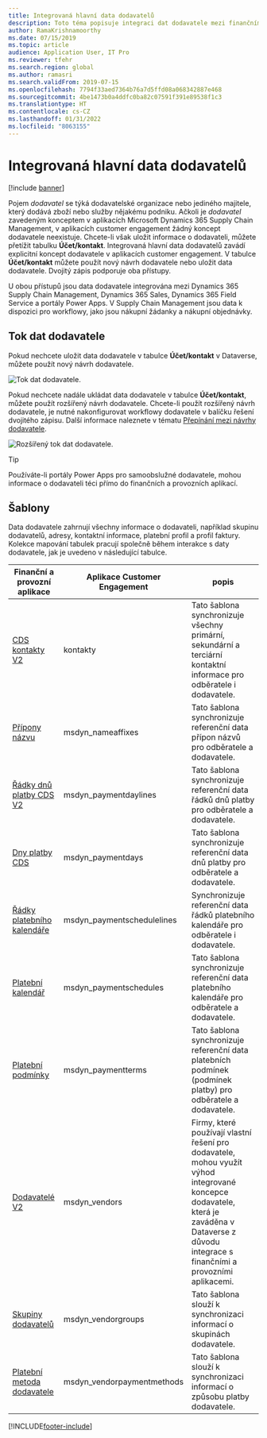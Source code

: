 ```yaml
---
title: Integrovaná hlavní data dodavatelů
description: Toto téma popisuje integraci dat dodavatele mezi finančními a provozními aplikacemi a Dataverse.
author: RamaKrishnamoorthy
ms.date: 07/15/2019
ms.topic: article
audience: Application User, IT Pro
ms.reviewer: tfehr
ms.search.region: global
ms.author: ramasri
ms.search.validFrom: 2019-07-15
ms.openlocfilehash: 7794f33aed7364b76a7d5ffd08a068342887e468
ms.sourcegitcommit: 4be1473b0a4ddfc0ba82c07591f391e89538f1c3
ms.translationtype: HT
ms.contentlocale: cs-CZ
ms.lasthandoff: 01/31/2022
ms.locfileid: "8063155"
---
```

# <a name="integrated-vendor-master"></a>Integrovaná hlavní data dodavatelů

[!include [banner](../../includes/banner.md)]



Pojem *dodavatel* se týká dodavatelské organizace nebo jediného majitele, který dodává zboží nebo služby nějakému podniku. Ačkoli je *dodavatel* zavedeným konceptem v aplikacích Microsoft Dynamics 365 Supply Chain Management, v aplikacích customer engagement žádný koncept dodavatele neexistuje. Chcete-li však uložit informace o dodavateli, můžete přetížit tabulku **Účet/kontakt**. Integrovaná hlavní data dodavatelů zavádí explicitní koncept dodavatele v aplikacích customer engagement. V tabulce **Účet/kontakt** můžete použít nový návrh dodavatele nebo uložit data dodavatele. Dvojitý zápis podporuje oba přístupy.

U obou přístupů jsou data dodavatele integrována mezi Dynamics 365 Supply Chain Management, Dynamics 365 Sales, Dynamics 365 Field Service a portály Power Apps. V Supply Chain Management jsou data k dispozici pro workflowy, jako jsou nákupní žádanky a nákupní objednávky.

## <a name="vendor-data-flow"></a>Tok dat dodavatele

Pokud nechcete uložit data dodavatele v tabulce **Účet/kontakt** v Dataverse, můžete použít nový návrh dodavatele.

![Tok dat dodavatele.](media/dual-write-vendor-data-flow.png)

Pokud nechcete nadále ukládat data dodavatele v tabulce **Účet/kontakt**, můžete použít rozšířený návrh dodavatele. Chcete-li použít rozšířený návrh dodavatele, je nutné nakonfigurovat workflowy dodavatele v balíčku řešení dvojitého zápisu. Další informace naleznete v tématu [Přepínání mezi návrhy dodavatele](vendor-switch.md).

![Rozšířený tok dat dodavatele.](media/dual-write-vendor-detail.jpg)

> [!TIP]
> Používáte-li portály Power Apps pro samoobslužné dodavatele, mohou informace o dodavateli téci přímo do finančních a provozních aplikací.

## <a name="templates"></a>Šablony

Data dodavatele zahrnují všechny informace o dodavateli, například skupinu dodavatelů, adresy, kontaktní informace, platební profil a profil faktury. Kolekce mapování tabulek pracují společně během interakce s daty dodavatele, jak je uvedeno v následující tabulce.

Finanční a provozní aplikace | Aplikace Customer Engagement     | popis
----------------------------|-----------------------------|------------
[CDS kontakty V2](mapping-reference.md#115) | kontakty | Tato šablona synchronizuje všechny primární, sekundární a terciární kontaktní informace pro odběratele i dodavatele.
[Přípony názvu](mapping-reference.md#155) | msdyn_nameaffixes | Tato šablona synchronizuje referenční data přípon názvů pro odběratele a dodavatele.
[Řádky dnů platby CDS V2](mapping-reference.md#157) | msdyn_paymentdaylines | Tato šablona synchronizuje referenční data řádků dnů platby pro odběratele a dodavatele.
[Dny platby CDS](mapping-reference.md#158) | msdyn_paymentdays | Tato šablona synchronizuje referenční data dnů platby pro odběratele a dodavatele.
[Řádky platebního kalendáře](mapping-reference.md#159) | msdyn_paymentschedulelines | Synchronizuje referenční data řádků platebního kalendáře pro odběratele i dodavatele.
[Platební kalendář](mapping-reference.md#160) | msdyn_paymentschedules | Tato šablona synchronizuje referenční data platebního kalendáře pro odběratele a dodavatele.
[Platební podmínky](mapping-reference.md#161) | msdyn_paymentterms | Tato šablona synchronizuje referenční data platebních podmínek (podmínek platby) pro odběratele a dodavatele.
[Dodavatelé V2](mapping-reference.md#202) | msdyn_vendors | Firmy, které používají vlastní řešení pro dodavatele, mohou využít výhod integrované koncepce dodavatele, která je zaváděna v Dataverse z důvodu integrace s finančními a provozními aplikacemi.
[Skupiny dodavatelů](mapping-reference.md#200) | msdyn_vendorgroups | Tato šablona slouží k synchronizaci informací o skupinách dodavatele.
[Platební metoda dodavatele](mapping-reference.md#201) | msdyn_vendorpaymentmethods | Tato šablona slouží k synchronizaci informací o způsobu platby dodavatele.

[!INCLUDE[footer-include](../../../../includes/footer-banner.md)]
